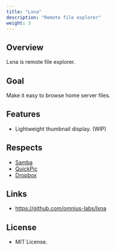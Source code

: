 ```yaml
---
title: "Lxna"
description: "Remote file explorer"
weight: 3
---
```


## Overview

Lxna is remote file explorer.

## Goal

Make it easy to browse home server files.

## Features

+ Lightweight thumbnail display. (WIP)

## Respects

+ [Samba](https://github.com/samba-team/)
+ [QuickPic](https://play.google.com/store/apps/details?id=com.alensw.PicFolder)
+ [Dropbox](https://www.dropbox.com/)

## Links

+ <https://github.com/omnius-labs/lxna>

## License

+ MIT License.
